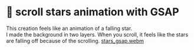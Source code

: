 # 💫 scroll stars animation with GSAP

This creation feels like an animation of a falling star. <br/>
I made the background in two layers.
When you scroll, it feels like the stars are falling off because of the scrolling.
[stars_gsap.webm](https://github.com/happycodehouse/scrollStarsGSAP/assets/108500645/9c504ed2-3f4a-438f-8662-333a89d60d97)
